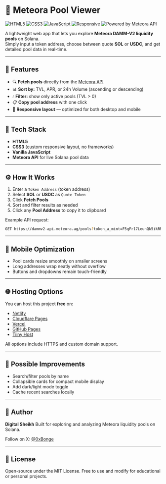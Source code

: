 # 🌊 Meteora Pool Viewer

![HTML5](https://img.shields.io/badge/HTML5-orange?logo=html5&logoColor=white)
![CSS3](https://img.shields.io/badge/CSS3-blue?logo=css3&logoColor=white)
![JavaScript](https://img.shields.io/badge/JavaScript-yellow?logo=javascript&logoColor=black)
![Responsive](https://img.shields.io/badge/Responsive%20Design-success)
![Powered by Meteora API](https://img.shields.io/badge/Powered%20by-Meteora%20API-purple)

A lightweight web app that lets you explore **Meteora DAMM-V2 liquidity pools** on Solana.  
Simply input a token address, choose between quote **SOL** or **USDC**, and get detailed pool data in real-time.

---

## 🚀 Features

- 🔍 **Fetch pools** directly from the [Meteora API](https://dammv2-api.meteora.ag)
- 📊 **Sort by:** TVL, APR, or 24h Volume (ascending or descending)
- 💧 **Filter:** show only active pools (TVL > 0)
- 📋 **Copy pool address** with one click
- 📱 **Responsive layout** — optimized for both desktop and mobile

---

## 🧠 Tech Stack

- **HTML5**  
- **CSS3** (custom responsive layout, no frameworks)  
- **Vanilla JavaScript**  
- **Meteora API** for live Solana pool data  

---

## ⚙️ How It Works

1. Enter a `Token Address` (token address)
2. Select **SOL** or **USDC** as `Quote Token`
3. Click **Fetch Pools**
4. Sort and filter results as needed
5. Click any **Pool Address** to copy it to clipboard

Example API request:
```bash
GET https://dammv2-api.meteora.ag/pools?token_a_mint=F5qFr17LeunQk5ikRM9hseSi2bbZYXYRum8zaTegtrnd&token_b_mint=So11111111111111111111111111111111111111112
````

---

## 📱 Mobile Optimization

* Pool cards resize smoothly on smaller screens
* Long addresses wrap neatly without overflow
* Buttons and dropdowns remain touch-friendly

---

## 🌐 Hosting Options

You can host this project **free** on:

* [Netlify](https://www.netlify.com/)
* [Cloudflare Pages](https://pages.cloudflare.com/)
* [Vercel](https://vercel.com/)
* [GitHub Pages](https://pages.github.com/)
* [Tiiny Host](https://tiiny.host/)

All options include HTTPS and custom domain support.

---

## 🧩 Possible Improvements

* Search/filter pools by name
* Collapsible cards for compact mobile display
* Add dark/light mode toggle
* Cache recent searches locally

---

## 👤 Author

**Digital Sheikh**
Built for exploring and analyzing Meteora liquidity pools on Solana.

Follow on X: [@0xBonge](https://x.com/0xBonge)

---

## 📜 License

Open-source under the MIT License.
Free to use and modify for educational or personal projects.

